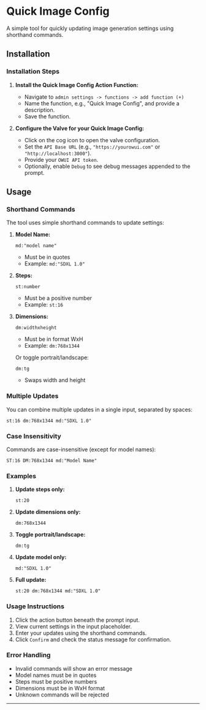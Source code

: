 # Quick Image Config

A simple tool for quickly updating image generation settings using shorthand commands.

## Installation

### Installation Steps
1. **Install the Quick Image Config Action Function:**
   - Navigate to `admin settings -> functions -> add function (+)`
   - Name the function, e.g., "Quick Image Config", and provide a description.
   - Save the function.

2. **Configure the Valve for your Quick Image Config:**
   - Click on the cog icon to open the valve configuration.
   - Set the `API Base URL` (e.g., `"https://yourowui.com"` or `"http://localhost:3000"`).
   - Provide your `OWUI API token`.
   - Optionally, enable `Debug` to see debug messages appended to the prompt.

## Usage

### Shorthand Commands
The tool uses simple shorthand commands to update settings:

1. **Model Name:**
   ```
   md:"model name"
   ```
   - Must be in quotes
   - Example: `md:"SDXL 1.0"`

2. **Steps:**
   ```
   st:number
   ```
   - Must be a positive number
   - Example: `st:16`

3. **Dimensions:**
   ```
   dm:widthxheight
   ```
   - Must be in format WxH
   - Example: `dm:768x1344`
   
   Or toggle portrait/landscape:
   ```
   dm:tg
   ```
   - Swaps width and height

### Multiple Updates
You can combine multiple updates in a single input, separated by spaces:
```
st:16 dm:768x1344 md:"SDXL 1.0"
```

### Case Insensitivity
Commands are case-insensitive (except for model names):
```
ST:16 DM:768x1344 md:"Model Name"
```

### Examples
1. **Update steps only:**
   ```
   st:20
   ```

2. **Update dimensions only:**
   ```
   dm:768x1344
   ```

3. **Toggle portrait/landscape:**
   ```
   dm:tg
   ```

4. **Update model only:**
   ```
   md:"SDXL 1.0"
   ```

5. **Full update:**
   ```
   st:20 dm:768x1344 md:"SDXL 1.0"
   ```

### Usage Instructions
1. Click the action button beneath the prompt input.
2. View current settings in the input placeholder.
3. Enter your updates using the shorthand commands.
4. Click `Confirm` and check the status message for confirmation.

### Error Handling
- Invalid commands will show an error message
- Model names must be in quotes
- Steps must be positive numbers
- Dimensions must be in WxH format
- Unknown commands will be rejected

--- 